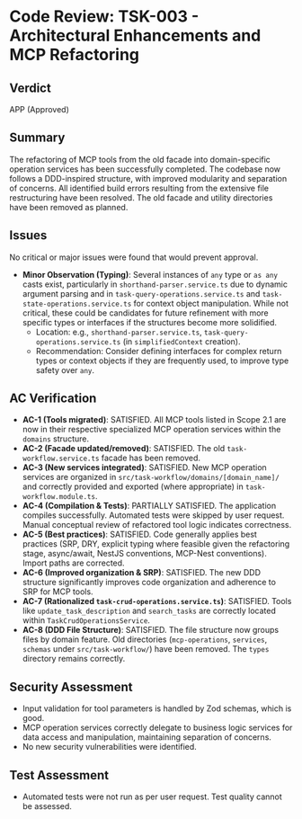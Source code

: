 # Code Review: TSK-003 - Architectural Enhancements and MCP Refactoring

## Verdict
APP (Approved)

## Summary
The refactoring of MCP tools from the old facade into domain-specific operation services has been successfully completed. The codebase now follows a DDD-inspired structure, with improved modularity and separation of concerns. All identified build errors resulting from the extensive file restructuring have been resolved. The old facade and utility directories have been removed as planned.

## Issues
No critical or major issues were found that would prevent approval.
- **Minor Observation (Typing)**: Several instances of `any` type or `as any` casts exist, particularly in `shorthand-parser.service.ts` due to dynamic argument parsing and in `task-query-operations.service.ts` and `task-state-operations.service.ts` for context object manipulation. While not critical, these could be candidates for future refinement with more specific types or interfaces if the structures become more solidified.
    - Location: e.g., `shorthand-parser.service.ts`, `task-query-operations.service.ts` (in `simplifiedContext` creation).
    - Recommendation: Consider defining interfaces for complex return types or context objects if they are frequently used, to improve type safety over `any`.

## AC Verification
-   **AC-1 (Tools migrated)**: SATISFIED. All MCP tools listed in Scope 2.1 are now in their respective specialized MCP operation services within the `domains` structure.
-   **AC-2 (Facade updated/removed)**: SATISFIED. The old `task-workflow.service.ts` facade has been removed.
-   **AC-3 (New services integrated)**: SATISFIED. New MCP operation services are organized in `src/task-workflow/domains/[domain_name]/` and correctly provided and exported (where appropriate) in `task-workflow.module.ts`.
-   **AC-4 (Compilation & Tests)**: PARTIALLY SATISFIED. The application compiles successfully. Automated tests were skipped by user request. Manual conceptual review of refactored tool logic indicates correctness.
-   **AC-5 (Best practices)**: SATISFIED. Code generally applies best practices (SRP, DRY, explicit typing where feasible given the refactoring stage, async/await, NestJS conventions, MCP-Nest conventions). Import paths are corrected.
-   **AC-6 (Improved organization & SRP)**: SATISFIED. The new DDD structure significantly improves code organization and adherence to SRP for MCP tools.
-   **AC-7 (Rationalized `task-crud-operations.service.ts`)**: SATISFIED. Tools like `update_task_description` and `search_tasks` are correctly located within `TaskCrudOperationsService`.
-   **AC-8 (DDD File Structure)**: SATISFIED. The file structure now groups files by domain feature. Old directories (`mcp-operations`, `services`, `schemas` under `src/task-workflow/`) have been removed. The `types` directory remains correctly.

## Security Assessment
- Input validation for tool parameters is handled by Zod schemas, which is good.
- MCP operation services correctly delegate to business logic services for data access and manipulation, maintaining separation of concerns.
- No new security vulnerabilities were identified.

## Test Assessment
- Automated tests were not run as per user request. Test quality cannot be assessed.
